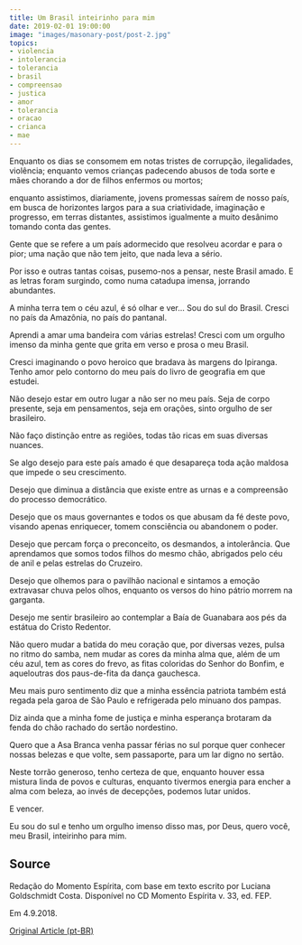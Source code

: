```yaml
---
title: Um Brasil inteirinho para mim
date: 2019-02-01 19:00:00
image: "images/masonary-post/post-2.jpg"
topics: 
- violencia
- intolerancia
- tolerancia
- brasil
- compreensao
- justica
- amor
- tolerancia
- oracao
- crianca
- mae
---
```



Enquanto os dias se consomem em notas tristes de corrupção, ilegalidades,
violência; enquanto vemos crianças padecendo abusos de toda sorte e mães
chorando a dor de filhos enfermos ou mortos;

enquanto assistimos, diariamente, jovens promessas saírem de nosso país, em
busca de horizontes largos para a sua criatividade, imaginação e progresso, em
terras distantes, assistimos igualmente a muito desânimo tomando conta das
gentes.

Gente que se refere a um país adormecido que resolveu acordar e para o pior;
uma nação que não tem jeito, que nada leva a sério.

Por isso e outras tantas coisas, pusemo-nos a pensar, neste Brasil amado. E as
letras foram surgindo, como numa catadupa imensa, jorrando abundantes.

A minha terra tem o céu azul, é só olhar e ver... Sou do sul do Brasil. Cresci
no país da Amazônia, no país do pantanal.

Aprendi a amar uma bandeira com várias estrelas! Cresci com um orgulho imenso
da minha gente que grita em verso e prosa o meu Brasil.

Cresci imaginando o povo heroico que bradava às margens do Ipiranga. Tenho amor
pelo contorno do meu país do livro de geografia em que estudei.

Não desejo estar em outro lugar a não ser no meu país. Seja de corpo presente,
seja em pensamentos, seja em orações, sinto orgulho de ser brasileiro.

Não faço distinção entre as regiões, todas tão ricas em suas diversas nuances.

Se algo desejo para este país amado é que desapareça toda ação maldosa que
impede o seu crescimento.

Desejo que diminua a distância que existe entre as urnas e a compreensão do
processo democrático.

Desejo que os maus governantes e todos os que abusam da fé deste povo, visando
apenas enriquecer, tomem consciência ou abandonem o poder.

Desejo que percam força o preconceito, os desmandos, a intolerância. Que
aprendamos que somos todos filhos do mesmo chão, abrigados pelo céu de anil e
pelas estrelas do Cruzeiro.

Desejo que olhemos para o pavilhão nacional e sintamos a emoção extravasar
chuva pelos olhos, enquanto os versos do hino pátrio morrem na garganta.

Desejo me sentir brasileiro ao contemplar a Baía de Guanabara aos pés da
estátua do Cristo Redentor.

Não quero mudar a batida do meu coração que, por diversas vezes, pulsa no ritmo
do samba, nem mudar as cores da minha alma que, além de um céu azul, tem as
cores do frevo, as fitas coloridas do Senhor do Bonfim, e aqueloutras dos
paus-de-fita da dança gauchesca.

Meu mais puro sentimento diz que a minha essência patriota também está regada
pela garoa de São Paulo e refrigerada pelo minuano dos pampas.

Diz ainda que a minha fome de justiça e minha esperança brotaram da fenda do
chão rachado do sertão nordestino.

Quero que a Asa Branca venha passar férias no sul porque quer conhecer nossas
belezas e que volte, sem passaporte, para um lar digno no sertão.

Neste torrão generoso, tenho certeza de que, enquanto houver essa mistura linda
de povos e culturas, enquanto tivermos energia para encher a alma com beleza,
ao invés de decepções, podemos lutar unidos.

E vencer.

Eu sou do sul e tenho um orgulho imenso disso mas, por Deus, quero você, meu
Brasil, inteirinho para mim.

## Source
Redação do Momento Espírita, com base em
texto escrito por Luciana Goldschmidt Costa.
Disponível no CD Momento Espírita v. 33, ed. FEP.

Em 4.9.2018.

[Original Article (pt-BR)](http://www.momento.com.br/pt/ler_texto.php?id=5277)
